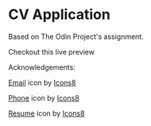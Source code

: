 # CV Application

Based on The Odin Project's assignment.

Checkout this live preview

Acknowledgements:

<a target="_blank" href="https://icons8.com/icon/85500/email">Email</a> icon by <a target="_blank" href="https://icons8.com">Icons8</a>

<a target="_blank" href="https://icons8.com/icon/85365/phone">Phone</a> icon by <a target="_blank" href="https://icons8.com">Icons8</a>

<a target="_blank" href="https://icons8.com/icon/23877/resume">Resume</a> icon by <a target="_blank" href="https://icons8.com">Icons8</a>
